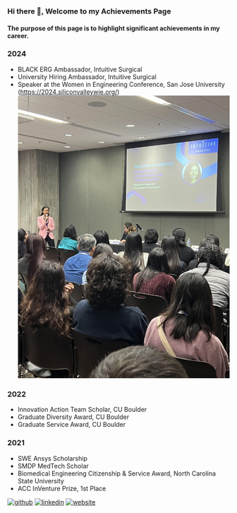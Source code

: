 ### Hi there 👋, Welcome to my Achievements Page
#### The purpose of this page is to highlight significant achievements in my career. 

### 2024
* BLACK ERG Ambassador, Intuitive Surgical
* University Hiring Ambassador, Intuitive Surgical
* Speaker at the Women in Engineering Conference, San Jose University (https://2024.siliconvalleywie.org/)
![image](https://github.com/principalscientist/principalscientist/blob/achievements/speakerconference2.jpg)
  
### 2022
* Innovation Action Team Scholar, CU Boulder
* Graduate Diversity Award, CU Boulder
* Graduate Service Award, CU Boulder

### 2021 
* SWE Ansys Scholarship 
* SMDP MedTech Scholar
* Biomedical Engineering Citizenship & Service Award, North Carolina State University
* ACC InVenture Prize, 1st Place



[<img src='https://cdn.jsdelivr.net/npm/simple-icons@3.0.1/icons/github.svg' alt='github' height='40'>](https://github.com/principalscientist)  [<img src='https://cdn.jsdelivr.net/npm/simple-icons@3.0.1/icons/linkedin.svg' alt='linkedin' height='40'>](https://www.linkedin.com/in/www.linkedin.com/in/reidmonique/)  [<img src='https://cdn.jsdelivr.net/npm/simple-icons@3.0.1/icons/icloud.svg' alt='website' height='40'>](https://principalscientist.github.io/)  

